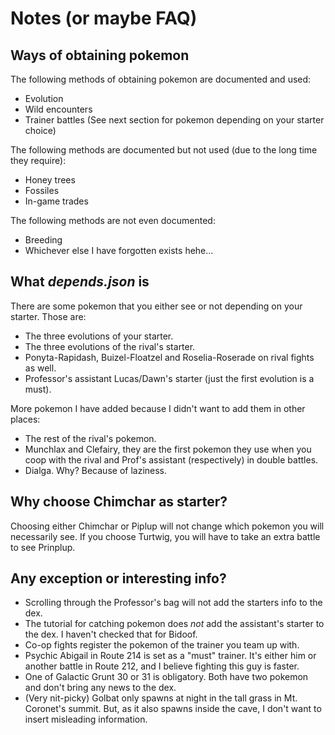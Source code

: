 # Notes (or maybe FAQ)

## Ways of obtaining pokemon
The following methods of obtaining pokemon are documented and used:
+ Evolution
+ Wild encounters
+ Trainer battles (See next section for pokemon depending on your starter choice)

The following methods are documented but not used (due to the long time they require):
+ Honey trees
+ Fossiles
+ In-game trades

The following methods are not even documented:
+ Breeding
+ Whichever else I have forgotten exists hehe...


## What *depends.json* is
There are some pokemon that you either see or not depending on your starter. Those are:
+ The three evolutions of your starter.
+ The three evolutions of the rival's starter.
+ Ponyta-Rapidash, Buizel-Floatzel and Roselia-Roserade on rival fights as well.
+ Professor's assistant Lucas/Dawn's starter (just the first evolution is a must).

More pokemon I have added because I didn't want to add them in other places:
+ The rest of the rival's pokemon.
+ Munchlax and Clefairy, they are the first pokemon they use when you coop with the rival and Prof's assistant (respectively) in double battles.
+ Dialga. Why? Because of laziness.


## Why choose Chimchar as starter?
Choosing either Chimchar or Piplup will not change which pokemon you will necessarily see. If you choose Turtwig, you will have to take an extra battle to see Prinplup.


## Any exception or interesting info?
+ Scrolling through the Professor's bag will not add the starters info to the dex.
+ The tutorial for catching pokemon does *not* add the assistant's starter to the dex. I haven't checked that for Bidoof.
+ Co-op fights register the pokemon of the trainer you team up with.
+ Psychic Abigail in Route 214 is set as a "must" trainer. It's either him or another battle in Route 212, and I believe fighting this guy is faster.
+ One of Galactic Grunt 30 or 31 is obligatory. Both have two pokemon and don't bring any news to the dex.
+ (Very nit-picky) Golbat only spawns at night in the tall grass in Mt. Coronet's summit. But, as it also spawns inside the cave, I don't want to insert misleading information.